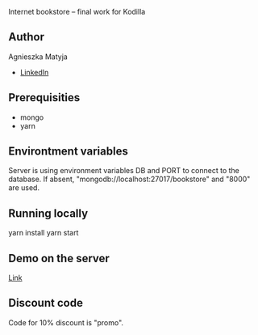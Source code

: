 Internet bookstore – final work for Kodilla

## Author
Agnieszka Matyja
- [LinkedIn](https://www.linkedin.com/in/agnieszka-matyja-405623132/)

## Prerequisities
- mongo
- yarn

## Environtment variables
Server is using environment variables DB and PORT to connect to the database.
If absent, "mongodb://localhost:27017/bookstore" and "8000" are used.

## Running locally
yarn install
yarn start

## Demo on the server
[Link](https://poe-bookstore.herokuapp.com/)

## Discount code
Code for 10% discount is "promo".
